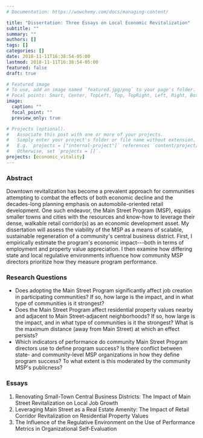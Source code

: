 ```yaml
---
# Documentation: https://wowchemy.com/docs/managing-content/

title: "Dissertation: Three Essays on Local Economic Revitalization"
subtitle: ""
summary: ""
authors: []
tags: []
categories: []
date: 2018-11-11T16:38:54-05:00
lastmod: 2018-11-11T16:38:54-05:00
featured: false
draft: true

# Featured image
# To use, add an image named `featured.jpg/png` to your page's folder.
# Focal points: Smart, Center, TopLeft, Top, TopRight, Left, Right, BottomLeft, Bottom, BottomRight.
image:
  caption: ""
  focal_point: ""
  preview_only: true

# Projects (optional).
#   Associate this post with one or more of your projects.
#   Simply enter your project's folder or file name without extension.
#   E.g. `projects = ["internal-project"]` references `content/project/deep-learning/index.md`.
#   Otherwise, set `projects = []`.
projects: [economic_vitality]
---
```


### Abstract

Downtown revitalization has become a prevalent approach for communities attempting to combat the effects of both economic decline and the decades-long planning emphasis on automobile-oriented retail development. One such endeavor, the Main Street Program (MSP), equips smaller towns and cities with the resources and know-how to leverage their dense, walkable retail corridor(s) as an economic development asset. My dissertation will assess the viability of the MSP as a means of scalable, sustainable regeneration of a community's central business district. First, I empirically estimate the program's economic impact---both in terms of employment and property value appreciation. I then examine how differing state and local regulative environments influence how community MSP directors prioritize how they measure program performance.

### Research Questions

* Does adopting the Main Street Program significantly affect job creation in participating communities? If so, how large is the impact, and in what type of communities is it strongest?
* Does the Main Street Program affect residential property values nearby and adjacent to Main Street-adjacent neighborhoods? If so, how large is the impact, and in what type of communities is it the strongest? What is the maximum distance (away from Main Street) at which an effect persists?
* Which indicators of performance do community Main Street Program directors use to define program success? Is there conflict between state- and community-level MSP organizations in how they define program success? To what extent is this moderated by the community MSP's publicness?

### Essays

1. Renovating Small-Town Central Business Districts: The Impact of Main Street Revitalization on Local Job Growth
2. Leveraging Main Street as a Real Estate Amenity: The Impact of Retail Corridor Revitalization on Residential Property Values
3. The Influence of the Regulative Environment on the Use of Performance Metrics in Organizational Self-Evaluation
